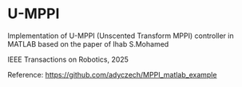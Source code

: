 # U-MPPI

Implementation of U-MPPI (Unscented Transform MPPI) controller in MATLAB based on the paper of Ihab S.Mohamed

IEEE Transactions on Robotics, 2025

Reference: https://github.com/adyczech/MPPI_matlab_example
